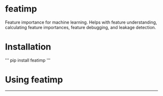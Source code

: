 # featimp
Feature importance for machine learning. Helps with feature understanding, calculating feature importances, feature debugging, and leakage detection.

# Installation
'''
pip install featimp
'''

# Using featimp
---